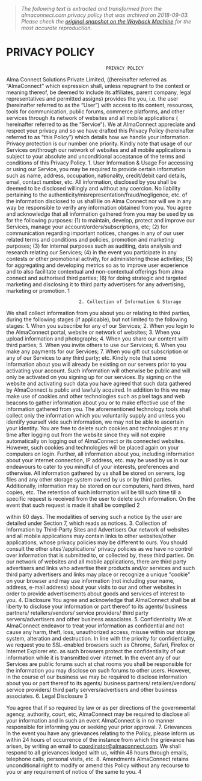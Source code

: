 > *The following text is extracted and transformed from the almaconnect.com privacy policy that was archived on 2018-09-03. Please check the [original snapshot on the Wayback Machine](https://web.archive.org/web/20180903124644id_/https%3A//www.almaconnect.com/privacy_policy_20120807.pdf) for the most accurate reproduction.*

# PRIVACY POLICY

                                         PRIVACY POLICY
Alma Connect Solutions Private Limited, ((hereinafter referred as “AlmaConnect” which
expression shall, unless repugnant to the context or meaning thereof, be deemed to include its
affiliates, parent company, legal representatives and permitted assigns) provides the you, i.e. the
user (hereinafter referred to as the “User”) with access to its content, resources, tools for
communication, public forums, commerce platforms, and other services through its network of
websites and all mobile applications ( hereinafter referred to as the “Service").
We at AlmaConnect appreciate and respect your privacy and so we have drafted this Privacy
Policy (hereinafter referred to as “this Policy”) which details how we handle your information.
Privacy protection is our number one priority. Kindly note that usage of our Services on/through
our network of websites and all mobile applications is subject to your absolute and unconditional
acceptance of the terms and conditions of this Privacy Policy.
                                     1. User Information & Usage
For accessing or using our Service, you may be required to provide certain information such as
name, address, occupation, nationality, credit/debit card details, email, contact number, etc.
All information, disclosed by you shall be deemed to be disclosed willingly and without any
coercion. No liability pertaining to the authenticity/misrepresentation/fraud/negligence, etc. of
the information disclosed to us shall lie on Alma Connect nor will we in any way be responsible
to verify any information obtained from you.
You agree and acknowledge that all information gathered from you may be used by us for the
following purposes:
    (1) to maintain, develop, protect           and    improve    our   Services,    manage    your
         account/orders/subscriptions, etc;
    (2) for communication regarding important notices, changes in any of our user related terms
         and conditions and policies, promotion and marketing purposes;
    (3) for internal purposes such as auditing, data analysis and research relating our Services;
    (4) in the event you participate in any contests or other promotional activity, for
         administering those activities;
    (5) for aggregating and developing metrics so as to improve user experience and to also
         facilitate contextual and non-contextual offerings from alma connect and authorised third
         parties;
    (6) for doing strategic and targeted marketing and disclosing it to third party advertisers for
         any advertising, marketing or promotion.
                                                  1


                               2. Collection of Information & Storage
We shall collect information from you about you or relating to third parties, during the following
stages (if applicable), but not limited to the following stages:
    1. When you subscribe for any of our Services;
    2. When you login to the AlmaConnect portal, website or network of websites;
    3. When you upload information and photographs;
    4. When you share our content with third parties;
    5. When you invite others to use our Services;
    6. When you make any payments for our Services;
    7. When you gift out subscription or any of our Services to any third party; etc.
Kindly note that some information about you will already be existing on our servers prior to you
activating your account. Such information will otherwise be public and will only be activated on
you signing up for our services. By signing on the website and activating such data you have
agreed that such data gathered by AlmaConnect is public and lawfully acquired.
In addition to this we may make use of cookies and other technologies such as pixel tags and
web beacons to gather information about you or to make effective use of the information
gathered from you. The aforementioned technology tools shall collect only the information
which you voluntarily supply and unless you identify yourself vide such information, we may
not be able to ascertain your identity. You are free to delete such cookies and technologies at any
time after logging out from the website since they will not expire automatically on logging out of
AlmaConnect or its connected websites. However, such cookies and technologies will be placed
again on your computers on login.
Further, all information about you, including information about your internet connection, IP
address, etc. may be used by us in our endeavours to cater to you mindful of your interests,
preferences and otherwise.
All information gathered by us shall be stored on servers, log files and any other storage system
owned by us or by third parties. Additionally, information may be stored on our computers, hard
drives, hard copies, etc.
The retention of such information will be till such time till a specific request is received from the
user to delete such information. On the event that such request is made it shall be complied
                                                    2


within 60 days. The modalities of serving such a notice by the user are detailed under Section 7,
which reads as notices.
             3. Collection of Information by Third-Party Sites and Advertisers
Our network of websites and all mobile applications may contain links to other websites/other
applications, whose privacy policies may be different to ours. You should consult the other
sites'/applications’ privacy policies as we have no control over information that is submitted to,
or collected by, these third parties.
On our network of websites and all mobile applications, there are third party advertisers and
links who advertise their products and/or services and such third party advertisers and links may
place or recognize a unique "cookie" on your browser and may use information (not including
your name, address, e-mail address) about your visits to our and other websites in order to
provide advertisements about goods and services of interest to you.
                                         4. Disclosure
You agree and acknowledge that AlmaConnect shall be at liberty to disclose your information or
part thereof to its agents/ business partners/ retailers/vendors/ service providers/ third party
servers/advertisers and other business associates.
                                       5. Confidentiality
We at AlmaConnect endeavor to treat your information as confidential and not cause any harm,
theft, loss, unauthorized access, misuse within our storage system, alteration and destruction. In
line with the priority for confidentiality, we request you to SSL-enabled browsers such as
Chrome, Safari, Firefox or Internet Explorer etc. as such browsers protect the confidentiality of
out information while it is transmitted over internet. In the event any of our Services are public
forums such at chat rooms you shall be responsible for the information you may disclose on such
forums to other users.
However, in the course of our business we may be required to disclose information about you or
part thereof to its agents/ business partners/ retailers/vendors/ service providers/ third party
servers/advertisers and other business associates.
                                      6. Legal Disclosure
                                                 3


You agree that if so required by law or as per directions of the governmental agency, authority,
court, etc, AlmaConnect may be required to disclose all your information and in such an event
AlmaConnect is in no manner responsible for informing you or seeking your prior approval.
                                       7. Grievances
In the event you have any grievances relating to the Policy, please inform us within 24 hours of
occurrence of the instance from which the grievance has arisen, by writing an email to
coordinator@almaconnect.com. We shall respond to all grievances lodged with us, within 48
hours through emails, telephone calls, personal visits, etc.
                                      8. Amendments
AlmaConnect retains unconditional right to modify or amend this Policy without any recourse to
you or any requirement of notice of the same to you.
                                                4

